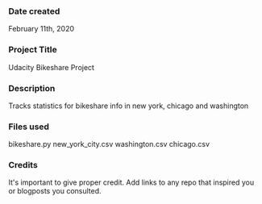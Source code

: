 ### Date created
February 11th, 2020

### Project Title
Udacity Bikeshare Project


### Description
Tracks statistics for bikeshare info in new york, chicago and washington

### Files used
bikeshare.py
new_york_city.csv
washington.csv
chicago.csv

### Credits
It's important to give proper credit. Add links to any repo that inspired you or blogposts you consulted.
